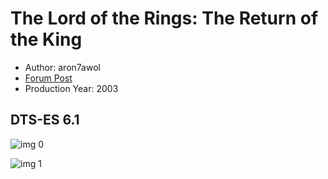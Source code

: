 # The Lord of the Rings: The Return of the King

* Author: aron7awol
* [Forum Post](https://www.avsforum.com/threads/bass-eq-for-filtered-movies.2995212/post-56761004)
* Production Year: 2003

## DTS-ES 6.1

![img 0](https://i.imgur.com/GgEoJlf.jpg)

![img 1](https://i.imgur.com/U8i9C0w.png)

